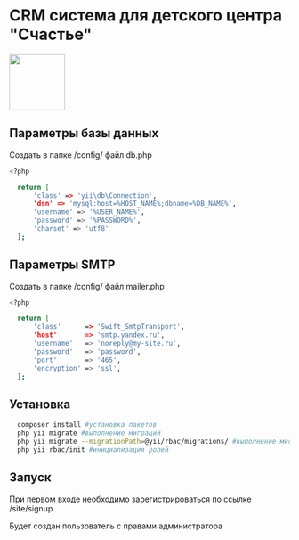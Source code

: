 # CRM система для детского центра "Счастье"

<p align="">
    <a href="https://schaste-club.ru" target="_blank">
        <img src="https://schaste-club.ru/images/logo/6.png" height="100px">
    </a>
</p>

## Параметры базы данных
Создать в папке /config/ файл db.php
```bash
<?php

  return [
      'class' => 'yii\db\Connection',
      'dsn' => 'mysql:host=%HOST_NAME%;dbname=%DB_NAME%',
      'username' => '%USER_NAME%',
      'password' => '%PASSWORD%',
      'charset' => 'utf8'
  ];
```

## Параметры SMTP 
Создать в папке /config/ файл mailer.php
```bash
<?php 

  return [
      'class'      => 'Swift_SmtpTransport',
      'host'       => 'smtp.yandex.ru',
      'username'   => 'noreply@my-site.ru',
      'password'   => 'password',
      'port'       => '465',
      'encryption' => 'ssl',
  ];
```

## Установка
```bash
  composer install #установка пакетов
  php yii migrate #выполнение миграций
  php yii migrate --migrationPath=@yii/rbac/migrations/ #выполнение миграций RBAC
  php yii rbac/init #инициализация ролей
```

## Запуск 
<p>При первом входе необходимо зарегистрироваться по ссылке /site/signup</p>
<p>Будет создан пользователь с правами администратора</p>
